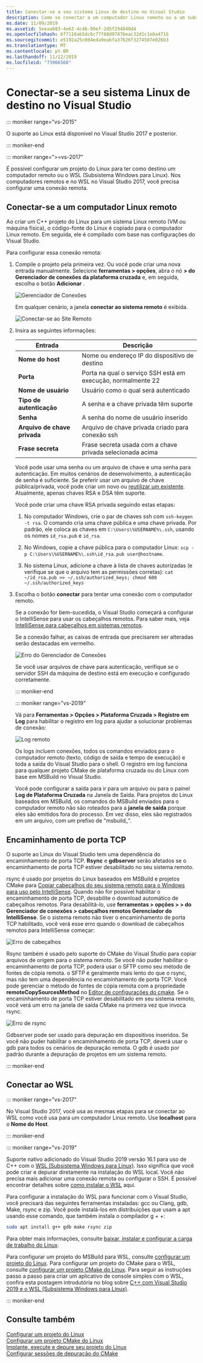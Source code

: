 ```yaml
---
title: Conectar-se a seu sistema Linux de destino no Visual Studio
description: Como se conectar a um computador Linux remoto ou a um subsistema do Windows para Linux de dentro C++ de um projeto do Visual Studio.
ms.date: 11/09/2019
ms.assetid: 5eeaa683-4e63-4c46-99ef-2d5f294040d4
ms.openlocfilehash: 6f7116ab5dc6c77f88d0787beac32d1c1e0a4716
ms.sourcegitcommit: e5192a25c084eda9eabfa37626f3274507e026b3
ms.translationtype: MT
ms.contentlocale: pt-BR
ms.lasthandoff: 11/12/2019
ms.locfileid: "73966568"
---
```

# <a name="connect-to-your-target-linux-system-in-visual-studio"></a>Conectar-se a seu sistema Linux de destino no Visual Studio

::: moniker range="vs-2015"

O suporte ao Linux está disponível no Visual Studio 2017 e posterior.

::: moniker-end

::: moniker range=">=vs-2017"

É possível configurar um projeto do Linux para ter como destino um computador remoto ou o WSL (Subsistema Windows para Linux). Nos computadores remotos e no WSL no Visual Studio 2017, você precisa configurar uma conexão remota.

## <a name="connect-to-a-remote-linux-computer"></a>Conectar-se a um computador Linux remoto

Ao criar um C++ projeto do Linux para um sistema Linux remoto (VM ou máquina física), o código-fonte do Linux é copiado para o computador Linux remoto. Em seguida, ele é compilado com base nas configurações do Visual Studio.

Para configurar essa conexão remota:

1. Compile o projeto pela primeira vez. Ou você pode criar uma nova entrada manualmente. Selecione **ferramentas > opções**, abra o nó **> do Gerenciador de conexões da plataforma cruzada** e, em seguida, escolha o botão **Adicionar** .

   ![Gerenciador de Conexões](media/settings_connectionmanager.png)

   Em qualquer cenário, a janela **conectar ao sistema remoto** é exibida.

   ![Conectar-se ao Site Remoto](media/connect.png)

1. Insira as seguintes informações:

   | Entrada | Descrição
   | ----- | ---
   | **Nome do host**           | Nome ou endereço IP do dispositivo de destino
   | **Porta**                | Porta na qual o serviço SSH está em execução, normalmente 22
   | **Nome de usuário**           | Usuário como o qual será autenticado
   | **Tipo de autenticação** | A senha e a chave privada têm suporte
   | **Senha**            | A senha do nome de usuário inserido
   | **Arquivo de chave privada**    | Arquivo de chave privada criado para conexão ssh
   | **Frase secreta**          | Frase secreta usada com a chave privada selecionada acima

   Você pode usar uma senha ou um arquivo de chave e uma senha para autenticação. Em muitos cenários de desenvolvimento, a autenticação de senha é suficiente. Se preferir usar um arquivo de chave pública/privada, você pode criar um novo ou [reutilizar um existente](https://security.stackexchange.com/questions/10203/reusing-private-public-keys). Atualmente, apenas chaves RSA e DSA têm suporte.

   Você pode criar uma chave RSA privada seguindo estas etapas:

   1. No computador Windows, crie o par de chaves ssh com `ssh-keygen -t rsa`. O comando cria uma chave pública e uma chave privada. Por padrão, ele coloca as chaves em `C:\Users\%USERNAME%\.ssh`, usando os nomes `id_rsa.pub` e `id_rsa`.

   1. No Windows, copie a chave pública para o computador Linux: `scp -p C:\Users\%USERNAME%\.ssh\id_rsa.pub user@hostname`.

   1. No sistema Linux, adicione a chave à lista de chaves autorizadas (e verifique se que o arquivo tem as permissões corretas): `cat ~/id_rsa.pub >> ~/.ssh/authorized_keys; chmod 600 ~/.ssh/authorized_keys`

1. Escolha o botão **conectar** para tentar uma conexão com o computador remoto.

   Se a conexão for bem-sucedida, o Visual Studio começará a configurar o IntelliSense para usar os cabeçalhos remotos. Para saber mais, veja [IntelliSense para cabeçalhos em sistemas remotos](configure-a-linux-project.md#remote_intellisense).

   Se a conexão falhar, as caixas de entrada que precisarem ser alteradas serão destacadas em vermelho.

   ![Erro do Gerenciador de Conexões](media/settings_connectionmanagererror.png)

   Se você usar arquivos de chave para autenticação, verifique se o servidor SSH da máquina de destino está em execução e configurado corretamente.

   ::: moniker-end

   ::: moniker range="vs-2019"

   Vá para **Ferramentas > Opções > Plataforma Cruzada > Registro em Log** para habilitar o registro em log para ajudar a solucionar problemas de conexão:

   ![Log remoto](media/remote-logging-vs2019.png)

   Os logs incluem conexões, todos os comandos enviados para o computador remoto (texto, código de saída e tempo de execução) e toda a saída do Visual Studio para o shell. O registro em log funciona para qualquer projeto CMake de plataforma cruzada ou do Linux com base em MSBuild no Visual Studio.

   Você pode configurar a saída para ir para um arquivo ou para o painel **Log de Plataforma Cruzada** na Janela de Saída. Para projetos do Linux baseados em MSBuild, os comandos do MSBuild enviados para o computador remoto não são roteados para a **janela de saída** porque eles são emitidos fora do processo. Em vez disso, eles são registrados em um arquivo, com um prefixo de "msbuild_".

## <a name="tcp-port-forwarding"></a>Encaminhamento de porta TCP

O suporte ao Linux do Visual Studio tem uma dependência do encaminhamento de porta TCP. **Rsync** e **gdbserver** serão afetados se o encaminhamento de porta TCP estiver desabilitado no seu sistema remoto. 

rsync é usado por projetos do Linux baseados em MSBuild e projetos CMake para [Copiar cabeçalhos do seu sistema remoto para o Windows para uso pelo IntelliSense](configure-a-linux-project.md#remote_intellisense). Quando não for possível habilitar o encaminhamento de porta TCP, desabilite o download automático de cabeçalhos remotos. Para desabilitá-lo, use **ferramentas > opções > > do Gerenciador de conexões > cabeçalhos remotos Gerenciador do IntelliSense**. Se o sistema remoto não tiver o encaminhamento de porta TCP habilitado, você verá esse erro quando o download de cabeçalhos remotos para IntelliSense começar:

![Erro de cabeçalhos](media/port-forwarding-headers-error.png)

Rsync também é usado pelo suporte do CMake do Visual Studio para copiar arquivos de origem para o sistema remoto. Se você não puder habilitar o encaminhamento de porta TCP, poderá usar o SFTP como seu método de fontes de cópia remota. o SFTP é geralmente mais lento do que o rsync, mas não tem uma dependência no encaminhamento de porta TCP. Você pode gerenciar o método de fontes de cópia remota com a propriedade **remoteCopySourcesMethod** no [Editor de configurações do cmake](../build/cmakesettings-reference.md#additional-settings-for-cmake-linux-projects). Se o encaminhamento de porta TCP estiver desabilitado em seu sistema remoto, você verá um erro na janela de saída CMake na primeira vez que invoca rsync.

![Erro de rsync](media/port-forwarding-copy-error.png)

Gdbserver pode ser usado para depuração em dispositivos inseridos. Se você não puder habilitar o encaminhamento de porta TCP, deverá usar o gdb para todos os cenários de depuração remota. O gdb é usado por padrão durante a depuração de projetos em um sistema remoto.

::: moniker-end

## <a name="connect-to-wsl"></a>Conectar ao WSL

::: moniker range="vs-2017"

No Visual Studio 2017, você usa as mesmas etapas para se conectar ao WSL como você usa para um computador Linux remoto. Use **localhost** para o **Nome do Host**.

::: moniker-end

::: moniker range="vs-2019"

Suporte nativo adicionado do Visual Studio 2019 versão 16.1 para uso de C++ com o [WSL (Subsistema Windows para Linux)](/windows/wsl/about). Isso significa que você pode criar e depurar diretamente na instalação do WSL local. Você não precisa mais adicionar uma conexão remota ou configurar o SSH. É possível encontrar detalhes sobre [como instalar o WSL](/windows/wsl/install-win10) aqui.

Para configurar a instalação do WSL para funcionar com o Visual Studio, você precisará das seguintes ferramentas instaladas: gcc ou Clang, gdb, Make, rsync e zip. Você pode instalá-los em distribuições que usam a apt usando esse comando, que também instala o compilador g + +:

```bash
sudo apt install g++ gdb make rsync zip
```

Para obter mais informações, consulte [baixar, instalar e configurar a carga de trabalho do Linux](download-install-and-setup-the-linux-development-workload.md).

Para configurar um projeto do MSBuild para WSL, consulte [configurar um projeto do Linux](configure-a-linux-project.md). Para configurar um projeto do CMake para o WSL, consulte [configurar um projeto CMake do Linux](cmake-linux-project.md). Para seguir as instruções passo a passo para criar um aplicativo de console simples com o WSL, confira esta postagem introdutória no blog sobre [C++ com Visual Studio 2019 e o WSL (Subsistema Windows para Linux)](https://devblogs.microsoft.com/cppblog/c-with-visual-studio-2019-and-windows-subsystem-for-linux-wsl/).

::: moniker-end

## <a name="see-also"></a>Consulte também

[Configurar um projeto do Linux](configure-a-linux-project.md)\
[Configurar um projeto CMake do Linux](cmake-linux-project.md)\
[Implante, execute e depure seu projeto do Linux](deploy-run-and-debug-your-linux-project.md)\
[Configurar sessões de depuração do CMake](../build/configure-cmake-debugging-sessions.md)
